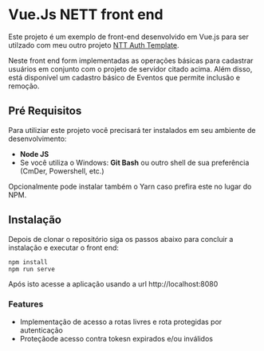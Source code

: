 # Vue.Js NETT front end

Este projeto é um exemplo de front-end desenvolvido em Vue.js para ser utilzado com meu outro projeto [NTT Auth Template](https://github.com/ewertonvaz/nett-auth-template.git). 

Neste front end form implementadas as operações básicas para cadastrar usuários em conjunto com o projeto de servidor citado acima. Além disso, está disponível um cadastro básico de Eventos que permite inclusão e remoção.

## Pré Requisitos

Para utiliziar este projeto você precisará ter instalados em seu ambiente de desenvolvimento:

- **Node JS**
- Se você utiliza o Windows: **Git Bash** ou outro shell de sua preferência (CmDer, Powershell, etc.)

Opcionalmente pode instalar também o Yarn caso prefira este no lugar do NPM.

## Instalação

Depois de clonar o repositório siga os passos abaixo para concluir a instalação e executar o front end:

 ```
npm install
npm run serve
 ```
Após isto acesse a aplicação usando a url http://localhost:8080

### Features

* Implementação de acesso a rotas livres e rota protegidas por autenticação
* Proteçãode acesso contra tokesn expirados e/ou inválidos


